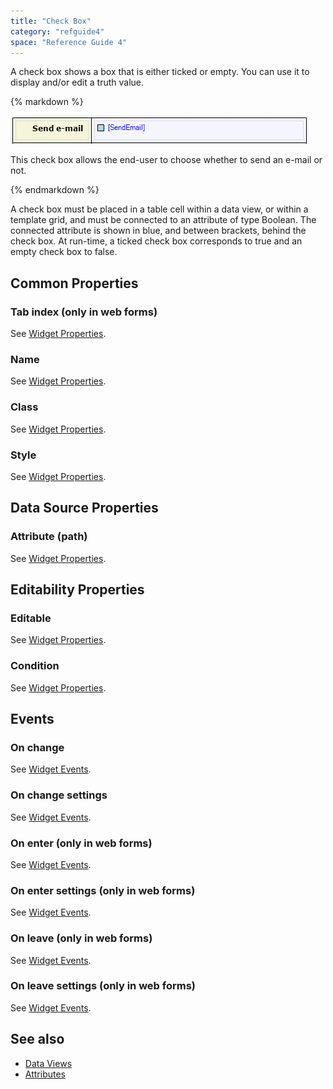 ```yaml
---
title: "Check Box"
category: "refguide4"
space: "Reference Guide 4"
---
```

A check box shows a box that is either ticked or empty. You can use it to display and/or edit a truth value.

<div class="alert alert-info">{% markdown %}

![](attachments/819203/917550.png)

This check box allows the end-user to choose whether to send an e-mail or not.

{% endmarkdown %}</div>

A check box must be placed in a table cell within a data view, or within a template grid, and must be connected to an attribute of type Boolean. The connected attribute is shown in blue, and between brackets, behind the check box. At run-time, a ticked check box corresponds to true and an empty check box to false.

## Common Properties

### Tab index (only in web forms)

See [Widget Properties](widget-properties).

### Name

See [Widget Properties](widget-properties).

### Class

See [Widget Properties](widget-properties).

### Style

See [Widget Properties](widget-properties).

## Data Source Properties

### Attribute (path)

See [Widget Properties](widget-properties).

## Editability Properties

### Editable

See [Widget Properties](widget-properties).

### Condition

See [Widget Properties](widget-properties).

## Events

### On change

See [Widget Events](widget-events).

### On change settings

See [Widget Events](widget-events).

### On enter (only in web forms)

See [Widget Events](widget-events).

### On enter settings (only in web forms)

See [Widget Events](widget-events).

### On leave (only in web forms)

See [Widget Events](widget-events).

### On leave settings (only in web forms)

See [Widget Events](widget-events).

## See also

*   [Data Views](data-view)
*   [Attributes](attributes)